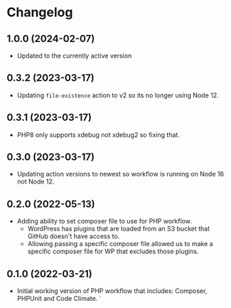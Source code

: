 # Changelog

## 1.0.0 (2024-02-07)

* Updated to the currently active version

## 0.3.2 (2023-03-17)

* Updating `file-existence` action to v2 so its no longer using Node 12.

## 0.3.1 (2023-03-17)

* PHP8 only supports xdebug not xdebug2 so fixing that.

## 0.3.0 (2023-03-17)

* Updating action versions to newest so workflow is running on Node 16 not Node 12.

## 0.2.0 (2022-05-13)

* Adding ability to set composer file to use for PHP workflow.
  * WordPress has plugins that are loaded from an S3 bucket that GitHub doesn't have access to.
  * Allowing passing a specific composer file allowed us to make a specific composer file for WP that excludes those plugins.

## 0.1.0 (2022-03-21)

* Initial working version of PHP workflow that includes: Composer, PHPUnit and Code Climate.
`
